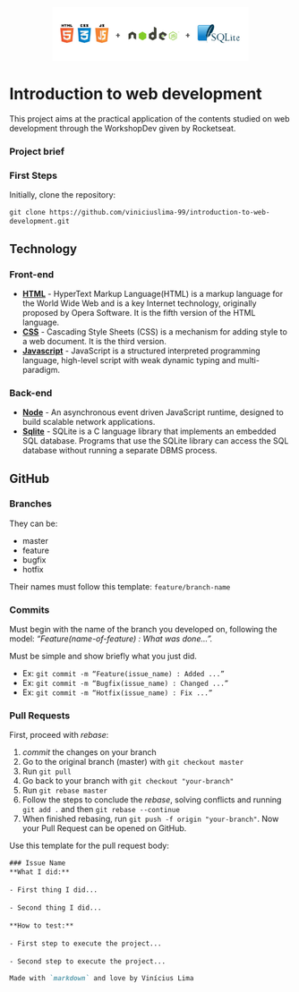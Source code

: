 <p align="center">
    <img width="350px" src="./client/images/logo-README.jpeg" alt="HTML, CSS, Javascript, Node.js and Sqlite logo"/>
</p>

# Introduction to web development 
This project aims at the practical application of the contents studied on web development through the WorkshopDev given by Rocketseat.

### Project brief

### First Steps

Initially, clone the repository:

```
git clone https://github.com/viniciuslima-99/introduction-to-web-development.git
```

## Technology

### Front-end

* **[HTML](https://developer.mozilla.org/docs/Web/HTML/HTML5)** -  HyperText Markup Language(HTML) is a markup language for the World Wide Web and is a key Internet technology, originally proposed by Opera Software. It is the fifth version of the HTML language.
* **[CSS](https://developer.mozilla.org/docs/Web/CSS)** - Cascading Style Sheets (CSS) is a mechanism for adding style to a web document. It is the third version.
* **[Javascript](https://developer.mozilla.org/docs/Web/JavaScript)** - JavaScript is a structured interpreted programming language, high-level script with weak dynamic typing and multi-paradigm.

### Back-end

* **[Node](https://developer.mozilla.org/en-US/docs/Learn/Server-side/Express_Nodejs)** - An asynchronous event driven JavaScript runtime, designed to build scalable network applications.
* **[Sqlite](https://developer.mozilla.org/en-US/docs/Mozilla/Thunderbird/Thunderbird_extensions/HowTos/Common_Thunderbird_Extension_Techniques/Use_SQLite)** - SQLite is a C language library that implements an embedded SQL database. Programs that use the SQLite library can access the SQL database without running a separate DBMS process. 

## GitHub

### Branches
They can be:
+ master
+ feature
+ bugfix
+ hotfix

Their names must follow this template: `feature/branch-name`

### Commits
Must begin with the name of the branch you developed on, following the model: _“Feature(name-of-feature) : What was done…”._

Must be simple and show briefly what you just did.

- Ex: `git commit -m “Feature(issue_name) : Added ...”`
- Ex: `git commit -m “Bugfix(issue_name) : Changed ...”`
- Ex: `git commit -m “Hotfix(issue_name) : Fix ...”`

### Pull Requests
First, proceed with _rebase_:
1. _commit_ the changes on your branch
2. Go to the original branch (master) with `git checkout master`
3. Run `git pull`
4. Go back to your branch with `git checkout "your-branch"`
5. Run `git rebase master`
6. Follow the steps to conclude the _rebase_, solving conflicts and running `git add .` and then `git rebase --continue`
7. When finished rebasing, run `git push -f origin "your-branch"`. Now your Pull Request can be opened on GitHub.

Use this template for the pull request body:
```
### Issue Name
**What I did:**

- First thing I did...

- Second thing I did...

**How to test:**

- First step to execute the project...

- Second step to execute the project...

```

```markdown
Made with `markdown` and love by Vinícius Lima
```
